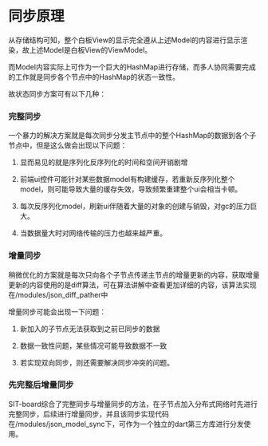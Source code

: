 # 同步原理

从存储结构可知，整个白板View的显示完全遵从上述Model的内容进行显示渲染，故上述Model是白板View的ViewModel。

而Model内容实际上可作为一个巨大的HashMap进行存储，而多人协同需要完成的工作就是同步各个节点中的HashMap的状态一致性。

故状态同步方案可有以下几种：

### 完整同步

一个暴力的解决方案就是每次同步分发主节点中的整个HashMap的数据到各个子节点中，但是这么做会出现以下问题：

1. 显而易见的就是序列化反序列化的时间和空间开销剧增

2. 前端ui控件可能针对某些数据model有构建缓存，若重新反序列化整个model，则可能导致大量的缓存失效，导致频繁重建整个ui会相当卡顿。

3. 每次反序列化model，刷新ui伴随着大量的对象的创建与销毁，对gc的压力巨大。

4. 当数据量大时对网络传输的压力也越来越严重。
   
### 增量同步

稍微优化的方案就是每次只向各个子节点传递主节点的增量更新的内容，获取增量更新的内容使用的是diff算法，可在算法讲解中查看更加详细的内容，该算法实现在/modules/json_diff_pather中

增量同步可能会出现一下问题：

1. 新加入的子节点无法获取到之前已同步的数据

2. 数据一致性问题，某些情况可能导致数据不一致

3. 若实现双向同步，则还需要解决同步冲突的问题。
   
### 先完整后增量同步

SIT-board综合了完整同步与增量同步的方法，在子节点加入分布式网络时先进行完整同步，后续进行增量同步，并且该同步实现代码在/modules/json_model_sync下，可作为一个独立的dart第三方库进行分发使用。
